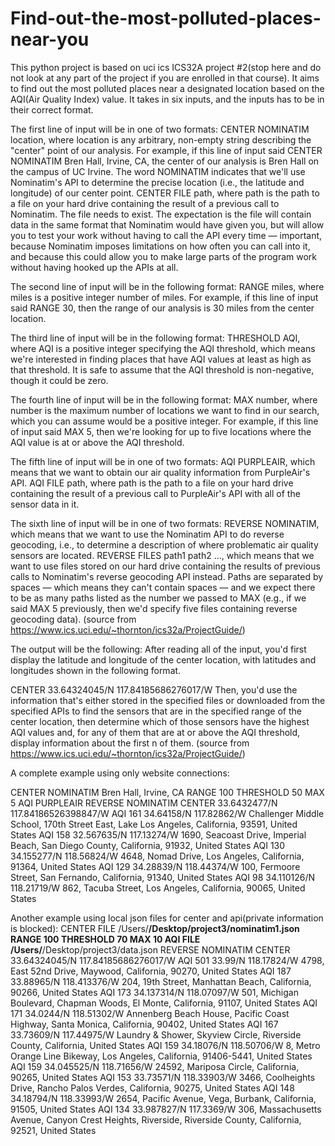 # Find-out-the-most-polluted-places-near-you
This python project is based on uci ics ICS32A project #2(stop here and do not look at any part of the project if you are enrolled in that course). 
It aims to find out the most polluted places near a designated location based on the AQI(Air Quality Index) value.
It takes in six inputs, and the inputs has to be in their correct format. 

The first line of input will be in one of two formats:
CENTER NOMINATIM location, where location is any arbitrary, non-empty string describing the "center" point of our analysis. For example, if this line of input said
CENTER NOMINATIM Bren Hall, Irvine, CA, the center of our analysis is Bren Hall on the campus of UC Irvine. The word NOMINATIM indicates that we'll use Nominatim's
API to determine the precise location (i.e., the latitude and longitude) of our center point.
CENTER FILE path, where path is the path to a file on your hard drive containing the result of a previous call to Nominatim. The file needs to exist. The
expectation is the file will contain data in the same format that Nominatim would have given you, but will allow you to test your work without having to call the
API every time — important, because Nominatim imposes limitations on how often you can call into it, and because this could allow you to make large parts of the
program work without having hooked up the APIs at all.


The second line of input will be in the following format:
RANGE miles, where miles is a positive integer number of miles. For example, if this line of input said RANGE 30, then the range of our analysis is 30 miles from
the center location.


The third line of input will be in the following format:
THRESHOLD AQI, where AQI is a positive integer specifying the AQI threshold, which means we're interested in finding places that have AQI values at least as high as
that threshold. It is safe to assume that the AQI threshold is non-negative, though it could be zero.


The fourth line of input will be in the following format:
MAX number, where number is the maximum number of locations we want to find in our search, which you can assume would be a positive integer. For example, if this
line of input said MAX 5, then we're looking for up to five locations where the AQI value is at or above the AQI threshold.


The fifth line of input will be in one of two formats:
AQI PURPLEAIR, which means that we want to obtain our air quality information from PurpleAir's API.
AQI FILE path, where path is the path to a file on your hard drive containing the result of a previous call to PurpleAir's API with all of the sensor data in it.


The sixth line of input will be in one of two formats:
REVERSE NOMINATIM, which means that we want to use the Nominatim API to do reverse geocoding, i.e., to determine a description of where problematic air quality
sensors are located.
REVERSE FILES path1 path2 ..., which means that we want to use files stored on our hard drive containing the results of previous calls to Nominatim's reverse
geocoding API instead. Paths are separated by spaces — which means they can't contain spaces — and we expect there to be as many paths listed as the number we
passed to MAX (e.g., if we said MAX 5 previously, then we'd specify five files containing reverse geocoding data).
(source from https://www.ics.uci.edu/~thornton/ics32a/ProjectGuide/)

The output will be the following:
After reading all of the input, you'd first display the latitude and longitude of the center location, with latitudes and longitudes shown in the following format.

CENTER 33.64324045/N 117.84185686276017/W
Then, you'd use the information that's either stored in the specified files or downloaded from the specified APIs to find the sensors that are in the specified
range of the center location, then determine which of those sensors have the highest AQI values and, for any of them that are at or above the AQI threshold, display
information about the first n of them.
(source from https://www.ics.uci.edu/~thornton/ics32a/ProjectGuide/)


A complete example using only website connections:

CENTER NOMINATIM Bren Hall, Irvine, CA
RANGE 100
THRESHOLD 50
MAX 5
AQI PURPLEAIR
REVERSE NOMINATIM
CENTER 33.6432477/N 117.84186526398847/W
AQI 161
34.64158/N 117.82862/W
Challenger Middle School, 170th Street East, Lake Los Angeles, California, 93591, United States
AQI 158
32.567635/N 117.13274/W
1690, Seacoast Drive, Imperial Beach, San Diego County, California, 91932, United States
AQI 130
34.155277/N 118.56824/W
4648, Nomad Drive, Los Angeles, California, 91364, United States
AQI 129
34.28839/N 118.44374/W
100, Fermoore Street, San Fernando, California, 91340, United States
AQI 98
34.110126/N 118.21719/W
862, Tacuba Street, Los Angeles, California, 90065, United States

Another example using local json files for center and api(private information is blocked):
CENTER FILE /Users/******/Desktop/project3/nominatim1.json
RANGE 100
THRESHOLD 70
MAX 10
AQI FILE /Users/******/Desktop/project3/data.json
REVERSE NOMINATIM
CENTER 33.64324045/N 117.84185686276017/W
AQI 501
33.99/N 118.17824/W
4798, East 52nd Drive, Maywood, California, 90270, United States
AQI 187
33.88965/N 118.413376/W
204, 19th Street, Manhattan Beach, California, 90266, United States
AQI 173
34.137314/N 118.07097/W
501, Michigan Boulevard, Chapman Woods, El Monte, California, 91107, United States
AQI 171
34.0244/N 118.51302/W
Annenberg Beach House, Pacific Coast Highway, Santa Monica, California, 90402, United States
AQI 167
33.73609/N 117.44975/W
Laundry & Shower, Skyview Circle, Riverside County, California, United States
AQI 159
34.18076/N 118.50706/W
8, Metro Orange Line Bikeway, Los Angeles, California, 91406-5441, United States
AQI 159
34.045525/N 118.71656/W
24592, Mariposa Circle, California, 90265, United States
AQI 153
33.73571/N 118.33903/W
3466, Coolheights Drive, Rancho Palos Verdes, California, 90275, United States
AQI 148
34.18794/N 118.33993/W
2654, Pacific Avenue, Vega, Burbank, California, 91505, United States
AQI 134
33.987827/N 117.3369/W
306, Massachusetts Avenue, Canyon Crest Heights, Riverside, Riverside County, California, 92521, United States
